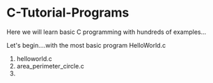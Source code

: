 # C-Tutorial-Programs

Here we will learn basic C programming with hundreds of examples...

Let's begin....with the most basic program HelloWorld.c

1. helloworld.c
2. area_perimeter_circle.c
3. 


